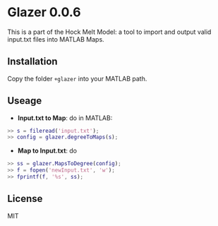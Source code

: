 # Glazer 0.0.6

This is a part of the Hock Melt Model: a tool to import and output valid input.txt files into MATLAB Maps.

## Installation
Copy the folder ```+glazer``` into your MATLAB path.


## Useage
- **Input.txt to Map**: do in MATLAB:

```matlab
>> s = fileread('input.txt');
>> config = glazer.degreeToMaps(s);
```
- **Map to Input.txt**: do

```matlab
>> ss = glazer.MapsToDegree(config);
>> f = fopen('newInput.txt', 'w');
>> fprintf(f, '%s', ss); 
```

## License
MIT
